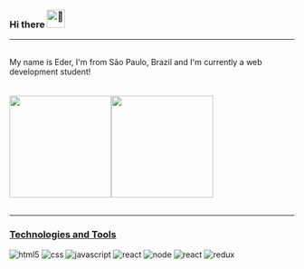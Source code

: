 ### Hi there <picture><source srcset="https://fonts.gstatic.com/s/e/notoemoji/latest/1f44b/512.webp" type="image/webp"><img src="https://fonts.gstatic.com/s/e/notoemoji/latest/1f44b/512.gif" alt="👋" width="32" height="32"></picture>
---
<br>
My name is Eder, I'm from São Paulo, Brazil and I'm currently a web development student!
<br><br><br>

 <div>
  <a href="https://github.com/EderASLeite">
  <img height="180em" src="https://github-readme-stats.vercel.app/api?username=EderASLeite&show_icons=true&theme=monokai&include_all_commits=true&count_private=true"/><img height="180em" src="https://github-readme-stats.vercel.app/api/top-langs/?username=Eder&layout=compact&langs_count=6&theme=monokai"/>
</div>
<br>

---
### Technologies and Tools


<div style="display: inline-block">
<img alt="html5" src="https://img.shields.io/badge/HTML5-E34F26?style=for-the-badge&logo=html5&logoColor=white">
<img alt="css" src="https://img.shields.io/badge/CSS3-1572B6?style=for-the-badge&logo=css3&logoColor=white">
<img alt="javascript" src="https://img.shields.io/badge/JavaScript-F7DF1E?style=for-the-badge&logo=javascript&logoColor=black">
<img alt="react" src="https://img.shields.io/badge/TypeScript-007ACC?style=for-the-badge&logo=typescript&logoColor=white">
<img alt="node" src="https://img.shields.io/badge/Node.js-43853D?style=for-the-badge&logo=node.js&logoColor=white">
<img alt="react" src="https://img.shields.io/badge/React-20232A?style=for-the-badge&logo=react&logoColor=61DAFB">
<img alt="redux" src="https://img.shields.io/badge/Redux-593D88?style=for-the-badge&logo=redux&logoColor=white">
</div><br>

<!-- <a href="https://visitcount.itsvg.in">
  <img src="https://visitcount.itsvg.in/api?id=EderASLeite&label=Profile%20Views&color=12&icon=5&pretty=true" />
</a> -->
